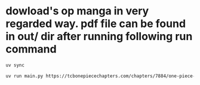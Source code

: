 # dowload's op manga in very regarded way. pdf file can be found in out/ dir after running following run command

```bash
uv sync
```
```bash
uv run main.py https://tcbonepiecechapters.com/chapters/7884/one-piece-chapter-1160
```
